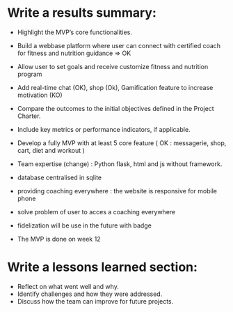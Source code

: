 # Write a results summary:
- Highlight the MVP’s core functionalities.

- Build a webbase platform where user can connect with certified coach for fitness and nutrition guidance => OK 
- Allow user to set goals and receive customize fitness and nutrition program
- Add real-time chat (OK), shop (Ok), Gamification feature to increase motivation (KO) 

- Compare the outcomes to the initial objectives defined in the Project Charter.
- Include key metrics or performance indicators, if applicable.

- Develop a fully MVP with at least 5 core feature ( OK : messagerie, shop, cart, diet and workout )
  
- Team expertise (change) : Python flask, html and js without framework.
- database centralised in sqlite
  
- providing coaching everywhere : the website is responsive for mobile phone
- solve problem of user to acces a coaching everywhere
- fidelization will be use in the future with badge
  
- The MVP is done on week 12

# Write a lessons learned section:
- Reflect on what went well and why.
- Identify challenges and how they were addressed.
- Discuss how the team can improve for future projects.
